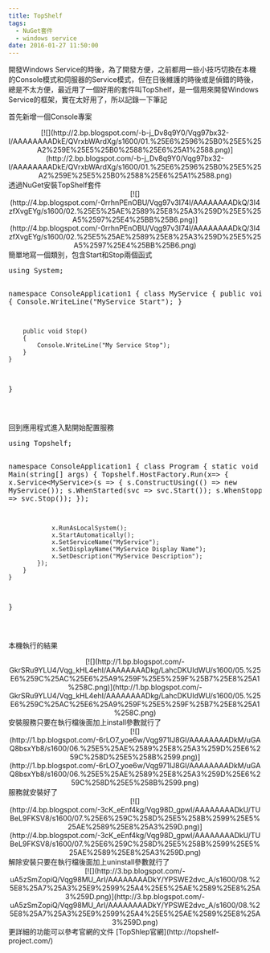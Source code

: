 ```yaml
---
title: TopShelf
tags:
  - NuGet套件
  - windows service
date: 2016-01-27 11:50:00
---
```


開發Windows Service的時後，為了開發方便，之前都用一些小技巧切換在本機的Console模式和伺服器的Service模式，但在日後維護的時後或是偵錯的時後，總是不太方便，最近用了一個好用的套件叫TopShelf，是一個用來開發Windows Service的框架，實在太好用了，所以記錄一下筆記

首先新增一個Console專案
<div class="separator" style="clear: both; text-align: center;">[![](http://2.bp.blogspot.com/-b-j_Dv8q9Y0/Vqg97bx32-I/AAAAAAAADkE/QVrxbWArdXg/s1600/01.%25E6%2596%25B0%25E5%25A2%259E%25E5%25B0%2588%25E6%25A1%2588.png)](http://2.bp.blogspot.com/-b-j_Dv8q9Y0/Vqg97bx32-I/AAAAAAAADkE/QVrxbWArdXg/s1600/01.%25E6%2596%25B0%25E5%25A2%259E%25E5%25B0%2588%25E6%25A1%2588.png)</div>
透過NuGet安裝TopShelf套件
<div class="separator" style="clear: both; text-align: center;">[![](http://4.bp.blogspot.com/-0rrhnPEnOBU/Vqg97v3I74I/AAAAAAAADkQ/3I4zfXvgEYg/s1600/02.%25E5%25AE%2589%25E8%25A3%259D%25E5%25A5%2597%25E4%25BB%25B6.png)](http://4.bp.blogspot.com/-0rrhnPEnOBU/Vqg97v3I74I/AAAAAAAADkQ/3I4zfXvgEYg/s1600/02.%25E5%25AE%2589%25E8%25A3%259D%25E5%25A5%2597%25E4%25BB%25B6.png)</div>
簡單地寫一個類別，包含Start和Stop兩個函式
<div><pre class="brush:csharp">using System;

namespace ConsoleApplication1
{
    class MyService
    {
        public void Start()
        {
            Console.WriteLine("MyService Start");
        }

        public void Stop()
        {
            Console.WriteLine("My Service Stop");
        }
    }
}

</pre></div>
回到應用程式進入點開始配置服務
<div><pre class="brush:csharp">using Topshelf;

namespace ConsoleApplication1
{
    class Program
    {
        static void Main(string[] args)
        {
            Topshelf.HostFactory.Run(x=&gt;
            {
                x.Service&lt;MyService&gt;(s =&gt;
                {
                    s.ConstructUsing(() =&gt; new MyService());
                    s.WhenStarted(svc =&gt; svc.Start());
                    s.WhenStopped(svc =&gt; svc.Stop());
                });

                x.RunAsLocalSystem();
                x.StartAutomatically();
                x.SetServiceName("MyService");
                x.SetDisplayName("MyService Display Name");
                x.SetDescription("MyService Description");
            });
        }
    }
}

</pre></div>
本機執行的結果
<div class="separator" style="clear: both; text-align: center;"></div><div class="separator" style="clear: both; text-align: center;">[![](http://1.bp.blogspot.com/-GkrSRu9YLU4/Vqg_kHL4ehI/AAAAAAAADkg/LahcDKUIdWU/s1600/05.%25E6%259C%25AC%25E6%25A9%259F%25E5%259F%25B7%25E8%25A1%258C.png)](http://1.bp.blogspot.com/-GkrSRu9YLU4/Vqg_kHL4ehI/AAAAAAAADkg/LahcDKUIdWU/s1600/05.%25E6%259C%25AC%25E6%25A9%259F%25E5%259F%25B7%25E8%25A1%258C.png)</div>
安裝服務只要在執行檔後面加上install參數就行了
<div class="separator" style="clear: both; text-align: center;">[![](http://1.bp.blogspot.com/-6rLO7_yoe6w/Vqg971lJ8GI/AAAAAAAADkM/uGAQ8bsxYb8/s1600/06.%25E5%25AE%2589%25E8%25A3%259D%25E6%259C%258D%25E5%258B%2599.png)](http://1.bp.blogspot.com/-6rLO7_yoe6w/Vqg971lJ8GI/AAAAAAAADkM/uGAQ8bsxYb8/s1600/06.%25E5%25AE%2589%25E8%25A3%259D%25E6%259C%258D%25E5%258B%2599.png)</div>
服務就安裝好了
<div class="separator" style="clear: both; text-align: center;">[![](http://4.bp.blogspot.com/-3cK_eEnf4kg/Vqg98D_gpwI/AAAAAAAADkU/TUBeL9FKSV8/s1600/07.%25E6%259C%258D%25E5%258B%2599%25E5%25AE%2589%25E8%25A3%259D.png)](http://4.bp.blogspot.com/-3cK_eEnf4kg/Vqg98D_gpwI/AAAAAAAADkU/TUBeL9FKSV8/s1600/07.%25E6%259C%258D%25E5%258B%2599%25E5%25AE%2589%25E8%25A3%259D.png)</div>
解除安裝只要在執行檔後面加上uninstall參數就行了
<div class="separator" style="clear: both; text-align: center;">[![](http://3.bp.blogspot.com/-uA5zSmZopiQ/Vqg98MU_ArI/AAAAAAAADkY/YPSWE2dvc_A/s1600/08.%25E8%25A7%25A3%25E9%2599%25A4%25E5%25AE%2589%25E8%25A3%259D.png)](http://3.bp.blogspot.com/-uA5zSmZopiQ/Vqg98MU_ArI/AAAAAAAADkY/YPSWE2dvc_A/s1600/08.%25E8%25A7%25A3%25E9%2599%25A4%25E5%25AE%2589%25E8%25A3%259D.png)</div>
更詳細的功能可以參考官網的文件
[TopShlep官網](http://topshelf-project.com/)